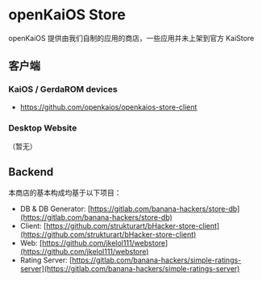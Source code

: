 # openKaiOS Store

openKaiOS 提供由我们自制的应用的商店，一些应用并未上架到官方 KaiStore

## 客户端

### KaiOS / GerdaROM devices
- https://github.com/openkaios/openkaios-store-client

### Desktop Website
 （暂无）

## Backend
本商店的基本构成均基于以下项目：

 - DB & DB Generator: [https://gitlab.com/banana-hackers/store-db](https://gitlab.com/banana-hackers/store-db)
 - Client: [https://github.com/strukturart/bHacker-store-client](https://github.com/strukturart/bHacker-store-client)
 - Web: [https://github.com/jkelol111/webstore](https://github.com/jkelol111/webstore)
 - Rating Server: [https://gitlab.com/banana-hackers/simple-ratings-server](https://gitlab.com/banana-hackers/simple-ratings-server)